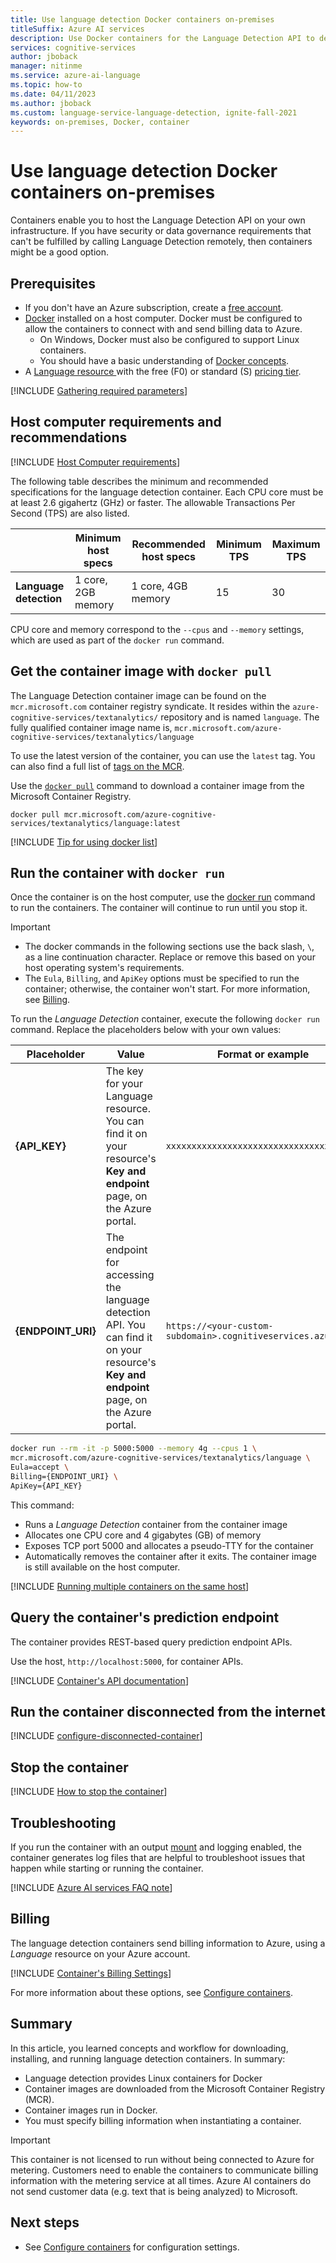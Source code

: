 ```yaml
---
title: Use language detection Docker containers on-premises
titleSuffix: Azure AI services
description: Use Docker containers for the Language Detection API to determine the language of written text, on-premises.
services: cognitive-services
author: jboback
manager: nitinme
ms.service: azure-ai-language
ms.topic: how-to
ms.date: 04/11/2023
ms.author: jboback
ms.custom: language-service-language-detection, ignite-fall-2021
keywords: on-premises, Docker, container
---
```


# Use language detection Docker containers on-premises 

Containers enable you to host the Language Detection API on your own infrastructure. If you have security or data governance requirements that can't be fulfilled by calling Language Detection remotely, then containers might be a good option.

## Prerequisites

* If you don't have an Azure subscription, create a [free account](https://azure.microsoft.com/free/cognitive-services/).
* [Docker](https://docs.docker.com/) installed on a host computer. Docker must be configured to allow the containers to connect with and send billing data to Azure. 
    * On Windows, Docker must also be configured to support Linux containers.
    * You should have a basic understanding of [Docker concepts](https://docs.docker.com/get-started/overview/). 
* A <a href="https://portal.azure.com/#create/Microsoft.CognitiveServicesTextAnalytics"  title="Create a Language resource"  target="_blank">Language resource </a> with the free (F0) or standard (S) [pricing tier](https://azure.microsoft.com/pricing/details/cognitive-services/text-analytics/).

[!INCLUDE [Gathering required parameters](../../../containers/includes/container-gathering-required-parameters.md)]

## Host computer requirements and recommendations

[!INCLUDE [Host Computer requirements](../../../../../includes/cognitive-services-containers-host-computer.md)]

The following table describes the minimum and recommended specifications for the language detection container. Each CPU core must be at least 2.6 gigahertz (GHz) or faster. The allowable Transactions Per Second (TPS) are also listed.

|  | Minimum host specs | Recommended host specs | Minimum TPS | Maximum TPS|
|---|---------|-------------|--|--|
| **Language detection**   | 1 core, 2GB memory | 1 core, 4GB memory |15 | 30| 

CPU core and memory correspond to the `--cpus` and `--memory` settings, which are used as part of the `docker run` command.

## Get the container image with `docker pull`

The Language Detection container image can be found on the `mcr.microsoft.com` container registry syndicate. It resides within the `azure-cognitive-services/textanalytics/` repository and is named `language`. The fully qualified container image name is, `mcr.microsoft.com/azure-cognitive-services/textanalytics/language`

To use the latest version of the container, you can use the `latest` tag. You can also find a full list of [tags on the MCR](https://mcr.microsoft.com/product/azure-cognitive-services/textanalytics/language/tags).

Use the [`docker pull`](https://docs.docker.com/engine/reference/commandline/pull/) command to download a container image from the Microsoft Container Registry.

```
docker pull mcr.microsoft.com/azure-cognitive-services/textanalytics/language:latest
```

[!INCLUDE [Tip for using docker list](../../../../../includes/cognitive-services-containers-docker-list-tip.md)]

## Run the container with `docker run`

Once the container is on the host computer, use the [docker run](https://docs.docker.com/engine/reference/commandline/run/) command to run the containers. The container will continue to run until you stop it.

> [!IMPORTANT]
> * The docker commands in the following sections use the back slash, `\`, as a line continuation character. Replace or remove this based on your host operating system's requirements. 
> * The `Eula`, `Billing`, and `ApiKey` options must be specified to run the container; otherwise, the container won't start.  For more information, see [Billing](#billing).

To run the *Language Detection* container, execute the following `docker run` command. Replace the placeholders below with your own values:

| Placeholder | Value | Format or example |
|-------------|-------|---|
| **{API_KEY}** | The key for your Language resource. You can find it on your resource's **Key and endpoint** page, on the Azure portal. |`xxxxxxxxxxxxxxxxxxxxxxxxxxxxxxxx`|
| **{ENDPOINT_URI}** | The endpoint for accessing the language detection API. You can find it on your resource's **Key and endpoint** page, on the Azure portal. | `https://<your-custom-subdomain>.cognitiveservices.azure.com` |


```bash
docker run --rm -it -p 5000:5000 --memory 4g --cpus 1 \
mcr.microsoft.com/azure-cognitive-services/textanalytics/language \
Eula=accept \
Billing={ENDPOINT_URI} \
ApiKey={API_KEY}
```

This command:

* Runs a *Language Detection* container from the container image
* Allocates one CPU core and 4 gigabytes (GB) of memory
* Exposes TCP port 5000 and allocates a pseudo-TTY for the container
* Automatically removes the container after it exits. The container image is still available on the host computer.

[!INCLUDE [Running multiple containers on the same host](../../../../../includes/cognitive-services-containers-run-multiple-same-host.md)]

## Query the container's prediction endpoint

The container provides REST-based query prediction endpoint APIs.

Use the host, `http://localhost:5000`, for container APIs.

<!--  ## Validate container is running -->

[!INCLUDE [Container's API documentation](../../../../../includes/cognitive-services-containers-api-documentation.md)]

## Run the container disconnected from the internet

[!INCLUDE [configure-disconnected-container](../../../containers/includes/configure-disconnected-container.md)]

## Stop the container

[!INCLUDE [How to stop the container](../../../../../includes/cognitive-services-containers-stop.md)]

## Troubleshooting

If you run the container with an output [mount](../../concepts/configure-containers.md#mount-settings) and logging enabled, the container generates log files that are helpful to troubleshoot issues that happen while starting or running the container.

[!INCLUDE [Azure AI services FAQ note](../../../containers/includes/cognitive-services-faq-note.md)]

## Billing

The language detection containers send billing information to Azure, using a _Language_ resource on your Azure account. 

[!INCLUDE [Container's Billing Settings](../../../../../includes/cognitive-services-containers-how-to-billing-info.md)]

For more information about these options, see [Configure containers](../../concepts/configure-containers.md).

## Summary

In this article, you learned concepts and workflow for downloading, installing, and running language detection containers. In summary:

* Language detection provides Linux containers for Docker
* Container images are downloaded from the Microsoft Container Registry (MCR).
* Container images run in Docker.
* You must specify billing information when instantiating a container.

> [!IMPORTANT]
> This container is not licensed to run without being connected to Azure for metering. Customers need to enable the containers to communicate billing information with the metering service at all times. Azure AI containers do not send customer data (e.g. text that is being analyzed) to Microsoft.

## Next steps

* See [Configure containers](../../concepts/configure-containers.md) for configuration settings.
